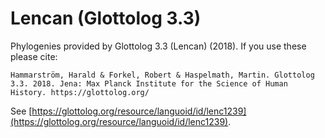 # Lencan (Glottolog 3.3)

Phylogenies provided by Glottolog 3.3 (Lencan) (2018). If you use these please cite:

```
Hammarström, Harald & Forkel, Robert & Haspelmath, Martin. Glottolog 3.3. 2018. Jena: Max Planck Institute for the Science of Human History. https://glottolog.org/
```

See  [https://glottolog.org/resource/languoid/id/lenc1239](https://glottolog.org/resource/languoid/id/lenc1239).

